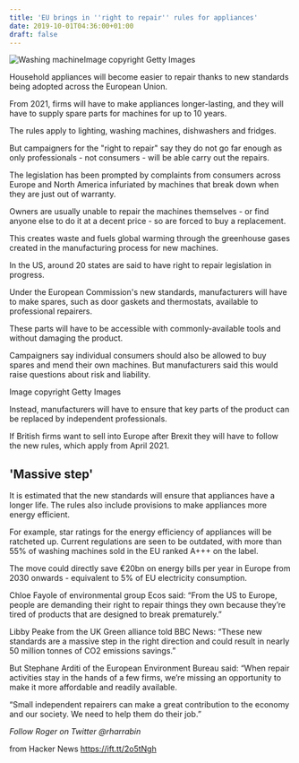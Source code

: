 ```yaml
---
title: 'EU brings in ''right to repair'' rules for appliances'
date: 2019-10-01T04:36:00+01:00
draft: false
---
```


![Washing machine](https://ichef.bbci.co.uk/news/320/cpsprodpb/1393E/production/_105109108_mediaitem105109107.jpg)Image copyright Getty Images

Household appliances will become easier to repair thanks to new standards being adopted across the European Union.

From 2021, firms will have to make appliances longer-lasting, and they will have to supply spare parts for machines for up to 10 years.

The rules apply to lighting, washing machines, dishwashers and fridges.

But campaigners for the "right to repair" say they do not go far enough as only professionals - not consumers - will be able carry out the repairs.

The legislation has been prompted by complaints from consumers across Europe and North America infuriated by machines that break down when they are just out of warranty.

Owners are usually unable to repair the machines themselves - or find anyone else to do it at a decent price - so are forced to buy a replacement.

This creates waste and fuels global warming through the greenhouse gases created in the manufacturing process for new machines.

In the US, around 20 states are said to have right to repair legislation in progress.

Under the European Commission's new standards, manufacturers will have to make spares, such as door gaskets and thermostats, available to professional repairers.

These parts will have to be accessible with commonly-available tools and without damaging the product.

Campaigners say individual consumers should also be allowed to buy spares and mend their own machines. But manufacturers said this would raise questions about risk and liability.

Image copyright Getty Images

Instead, manufacturers will have to ensure that key parts of the product can be replaced by independent professionals.

If British firms want to sell into Europe after Brexit they will have to follow the new rules, which apply from April 2021.

'Massive step'
--------------

It is estimated that the new standards will ensure that appliances have a longer life. The rules also include provisions to make appliances more energy efficient.

For example, star ratings for the energy efficiency of appliances will be ratcheted up. Current regulations are seen to be outdated, with more than 55% of washing machines sold in the EU ranked A+++ on the label.

The move could directly save €20bn on energy bills per year in Europe from 2030 onwards - equivalent to 5% of EU electricity consumption.

Chloe Fayole of environmental group Ecos said: “From the US to Europe, people are demanding their right to repair things they own because they’re tired of products that are designed to break prematurely.”

Libby Peake from the UK Green alliance told BBC News: “These new standards are a massive step in the right direction and could result in nearly 50 million tonnes of CO2 emissions savings.”

But Stephane Arditi of the European Environment Bureau said: “When repair activities stay in the hands of a few firms, we’re missing an opportunity to make it more affordable and readily available.

“Small independent repairers can make a great contribution to the economy and our society. We need to help them do their job.”

_Follow Roger on Twitter @rharrabin_

  
  
from Hacker News https://ift.tt/2o5tNgh